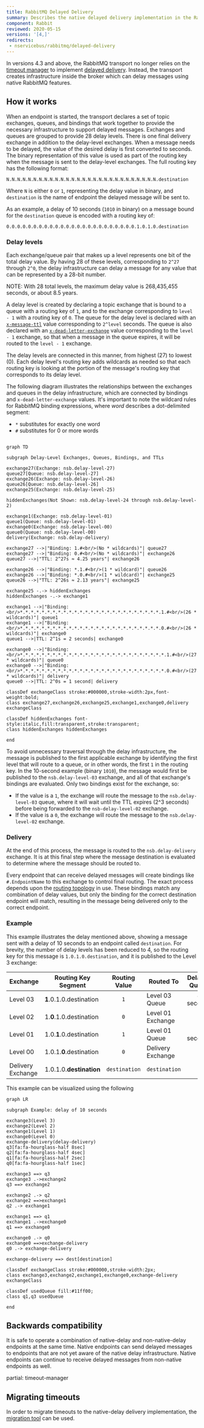 ```yaml
---
title: RabbitMQ Delayed Delivery
summary: Describes the native delayed delivery implementation in the RabbitMQ transport
component: Rabbit
reviewed: 2020-05-15
versions: '[4,]'
redirects:
 - nservicebus/rabbitmq/delayed-delivery
---
```


In versions 4.3 and above, the RabbitMQ transport no longer relies on the [timeout manager](/nservicebus/messaging/timeout-manager.md) to implement [delayed delivery](/nservicebus/messaging/delayed-delivery.md). Instead, the transport creates infrastructure inside the broker which can delay messages using native RabbitMQ features.


## How it works

When an endpoint is started, the transport declares a set of topic exchanges, queues, and bindings that work together to provide the necessary infrastructure to support delayed messages. Exchanges and queues are grouped to provide 28 delay levels. There is one final delivery exchange in addition to the delay-level exchanges. When a message needs to be delayed, the value of the desired delay is first converted to seconds. The binary representation of this value is used as part of the routing key when the message is sent to the delay-level exchanges. The full routing key has the following format:

```
N.N.N.N.N.N.N.N.N.N.N.N.N.N.N.N.N.N.N.N.N.N.N.N.N.N.N.N.destination
```

Where `N` is either `0` or `1`, representing the delay value in binary, and `destination` is the name of endpoint the delayed message will be sent to.

As an example, a delay of 10 seconds (`1010` in binary) on a message bound for the `destination` queue is encoded with a routing key of:

```
0.0.0.0.0.0.0.0.0.0.0.0.0.0.0.0.0.0.0.0.0.0.0.0.1.0.1.0.destination
```


### Delay levels

Each exchange/queue pair that makes up a level represents one bit of the total delay value. By having 28 of these levels, corresponding to `2^27` through `2^0`, the delay infrastructure can delay a message for any value that can be represented by a 28-bit number.

NOTE: With 28 total levels, the maximum delay value is 268,435,455 seconds, or about 8.5 years.

A delay level is created by declaring a topic exchange that is bound to a queue with a routing key of `1`, and to the exchange corresponding to `level - 1` with a routing key of `0`. The queue for the delay level is declared with an [`x-message-ttl`](https://www.rabbitmq.com/ttl.html) value corresponding to `2^level` seconds. The queue is also declared with an [`x-dead-letter-exchange`](https://www.rabbitmq.com/dlx.html) value corresponding to the `level - 1` exchange, so that when a message in the queue expires, it will be routed to the `level - 1` exchange.

The delay levels are connected in this manner, from highest (27) to lowest (0). Each delay level's routing key adds wildcards as needed so that each routing key is looking at the portion of the message's routing key that corresponds to its delay level.

The following diagram illustrates the relationships between the exchanges and queues in the delay infrastructure, which are connected by bindings and `x-dead-letter-exchange` values. It's important to note the wildcard rules for RabbitMQ binding expressions, where *word* describes a dot-delimited segment:

* `*` substitutes for exactly one word
* `#` substitutes for 0 or more words

<style>
.edgeLabel {
    font-family: Consolas, Courier New, monospace;
}
</style>

```mermaid

graph TD

subgraph Delay-Level Exchanges, Queues, Bindings, and TTLs

exchange27(Exchange: nsb.delay-level-27)
queue27[Queue: nsb.delay-level-27]
exchange26(Exchange: nsb.delay-level-26)
queue26[Queue: nsb.delay-level-26]
exchange25(Exchange: nsb.delay-level-25)

hiddenExchanges(Not Shown: nsb.delay-level-24 through nsb.delay-level-2)

exchange1(Exchange: nsb.delay-level-01)
queue1(Queue: nsb.delay-level-01)
exchange0(Exchange: nsb.delay-level-00)
queue0(Queue: nsb.delay-level-00)
delivery(Exchange: nsb.delay-delivery)

exchange27 -->|"Binding: 1.#<br/>(No * wildcards)"| queue27
exchange27 -->|"Binding: 0.#<br/>(No * wildcards)"| exchange26
queue27 -->|"TTL: 2^27s ≈ 4.25 years"| exchange26

exchange26 -->|"Binding: *.1.#<br/>(1 * wildcard)"| queue26
exchange26 -->|"Binding: *.0.#<br/>(1 * wildcard)"| exchange25
queue26 -->|"TTL: 2^26s ≈ 2.13 years"| exchange25

exchange25 -.-> hiddenExchanges
hiddenExchanges -.-> exchange1

exchange1 -->|"Binding:<br/>*.*.*.*.*.*.*.*.*.*.*.*.*.*.*.*.*.*.*.*.*.*.*.*.*.*.1.#<br/>(26 * wildcards)"| queue1
exchange1 -->|"Binding:<br/>*.*.*.*.*.*.*.*.*.*.*.*.*.*.*.*.*.*.*.*.*.*.*.*.*.*.0.#<br/>(26 * wildcards)"| exchange0
queue1 -->|TTL: 2^1s = 2 seconds| exchange0

exchange0 -->|"Binding:<br/>*.*.*.*.*.*.*.*.*.*.*.*.*.*.*.*.*.*.*.*.*.*.*.*.*.*.*.1.#<br/>(27 * wildcards)"| queue0
exchange0 -->|"Binding:<br/>*.*.*.*.*.*.*.*.*.*.*.*.*.*.*.*.*.*.*.*.*.*.*.*.*.*.*.0.#<br/>(27 * wildcards)"| delivery
queue0 -->|TTL: 2^0s = 1 second| delivery

classDef exchangeClass stroke:#000000,stroke-width:2px,font-weight:bold;
class exchange27,exchange26,exchange25,exchange1,exchange0,delivery exchangeClass

classDef hiddenExchanges font-style:italic,fill:transparent,stroke:transparent;
class hiddenExchanges hiddenExchanges

end
```

To avoid unnecessary traversal through the delay infrastructure, the message is published to the first applicable exchange by identifying the first level that will route to a queue, or in other words, the first `1` in the routing key. In the 10-second example (binary `1010`), the message would first be published to the `nsb.delay-level-03` exchange, and all of that exchange's bindings are evaluated. Only two bindings exist for the exchange, so:

* If the value is a `1`, the exchange will route the message to the `nsb.delay-level-03` queue, where it will wait until the TTL expires (2^3 seconds) before being forwarded to the `nsb-delay-level-02` exchange.
* If the value is a `0`, the exchange will route the message to the `nsb.delay-level-02` exchange.


### Delivery

At the end of this process, the message is routed to the `nsb.delay-delivery` exchange. It is at this final step where the message destination is evaluated to determine where the message should be routed to.

Every endpoint that can receive delayed messages will create bindings like `#.EndpointName` to this exchange to control final routing. The exact process depends upon the [routing topology](routing-topology.md) in use. These bindings match any combination of delay values, but only the binding for the correct destination endpoint will match, resulting in the message being delivered only to the correct endpoint.


### Example

This example illustrates the delay mentioned above, showing a message sent with a delay of 10 seconds to an endpoint called `destination`. For brevity, the number of delay levels has been reduced to 4, so the routing key for this message is `1.0.1.0.destination`, and it is published to the Level 3 exchange:

|Exchange         |Routing Key Segment    |Routing Value|Routed To        |Delay in Queue|Dead-letter To|
|-----------------|-----------------------|:-----------:|-----------------|:-------:|:---------------:|
|Level 03         |**1**.0.1.0.destination|     `1`     |Level 03 Queue   |8 seconds|Level 02 Exchange|
|Level 02         |1.**0**.1.0.destination|     `0`     |Level 01 Exchange|    -    |        -        |
|Level 01         |1.0.**1**.0.destination|     `1`     |Level 01 Queue   |2 seconds|Level 00 Exchange|
|Level 00         |1.0.1.**0**.destination|     `0`     |Delivery Exchange|    -    |        -        |
|Delivery Exchange|1.0.1.0.**destination**|`destination`|`destination`    |    -    |        -        |

This example can be visualized using the following

```mermaid
graph LR

subgraph Example: delay of 10 seconds

exchange3(Level 3)
exchange2(Level 2)
exchange1(Level 1)
exchange0(Level 0)
exchange-delivery(delay-delivery)
q3[fa:fa-hourglass-half 8sec]
q2[fa:fa-hourglass-half 4sec]
q1[fa:fa-hourglass-half 2sec]
q0[fa:fa-hourglass-half 1sec]

exchange3 ==> q3
exchange3 .->exchange2
q3 ==> exchange2

exchange2 .-> q2
exchange2 ==>exchange1
q2 .-> exchange1

exchange1 ==> q1
exchange1 .->exchange0
q1 ==> exchange0

exchange0 .-> q0
exchange0 ==>exchange-delivery
q0 .-> exchange-delivery

exchange-delivery ==> dest[destination]

classDef exchangeClass stroke:#000000,stroke-width:2px;
class exchange3,exchange2,exchange1,exchange0,exchange-delivery exchangeClass

classDef usedQueue fill:#11ff00;
class q1,q3 usedQueue

end
```


## Backwards compatibility

It is safe to operate a combination of native-delay and non-native-delay endpoints at the same time. Native endpoints can send delayed messages to endpoints that are not yet aware of the native delay infrastructure. Native endpoints can continue to receive delayed messages from non-native endpoints as well.

partial: timeout-manager

## Migrating timeouts

In order to migrate timeouts to the native-delay delivery implementation, the [migration tool](/nservicebus/tools/migrate-to-native-delivery.md) can be used.